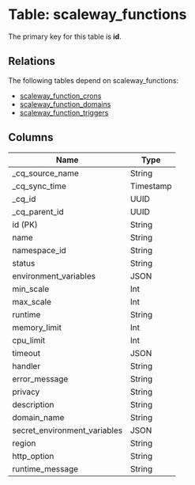 # Table: scaleway_functions

The primary key for this table is **id**.

## Relations

The following tables depend on scaleway_functions:
  - [scaleway_function_crons](scaleway_function_crons.md)
  - [scaleway_function_domains](scaleway_function_domains.md)
  - [scaleway_function_triggers](scaleway_function_triggers.md)

## Columns

| Name          | Type          |
| ------------- | ------------- |
|_cq_source_name|String|
|_cq_sync_time|Timestamp|
|_cq_id|UUID|
|_cq_parent_id|UUID|
|id (PK)|String|
|name|String|
|namespace_id|String|
|status|String|
|environment_variables|JSON|
|min_scale|Int|
|max_scale|Int|
|runtime|String|
|memory_limit|Int|
|cpu_limit|Int|
|timeout|JSON|
|handler|String|
|error_message|String|
|privacy|String|
|description|String|
|domain_name|String|
|secret_environment_variables|JSON|
|region|String|
|http_option|String|
|runtime_message|String|